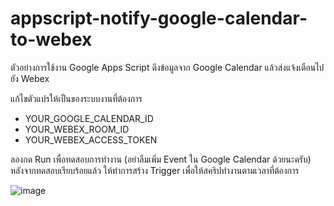 # appscript-notify-google-calendar-to-webex
ตัวอย่างการใช้งาน Google Apps Script ดึงข้อมูลจาก Google Calendar  แล้วส่งแจ้งเตือนไปยัง Webex

แก้ไขตัวแปรให้เป็นของระบบงานที่ต้องการ
- YOUR_GOOGLE_CALENDAR_ID
- YOUR_WEBEX_ROOM_ID
- YOUR_WEBEX_ACCESS_TOKEN

ลองกด Run เพื่อทดสอบการทำงาน (อย่าลืมเพิ่ม Event ใน Google Calendar ด้วยนะครับ)
หลังจากทดสอบเรียบร้อยแล้ว ให้ทำการสร้าง Trigger เพื่อให้สคริปทำงานตามเวลาที่ต้องการ

![image](https://github.com/user-attachments/assets/ffb14a73-5615-43d9-afd3-3a19a534a247)


